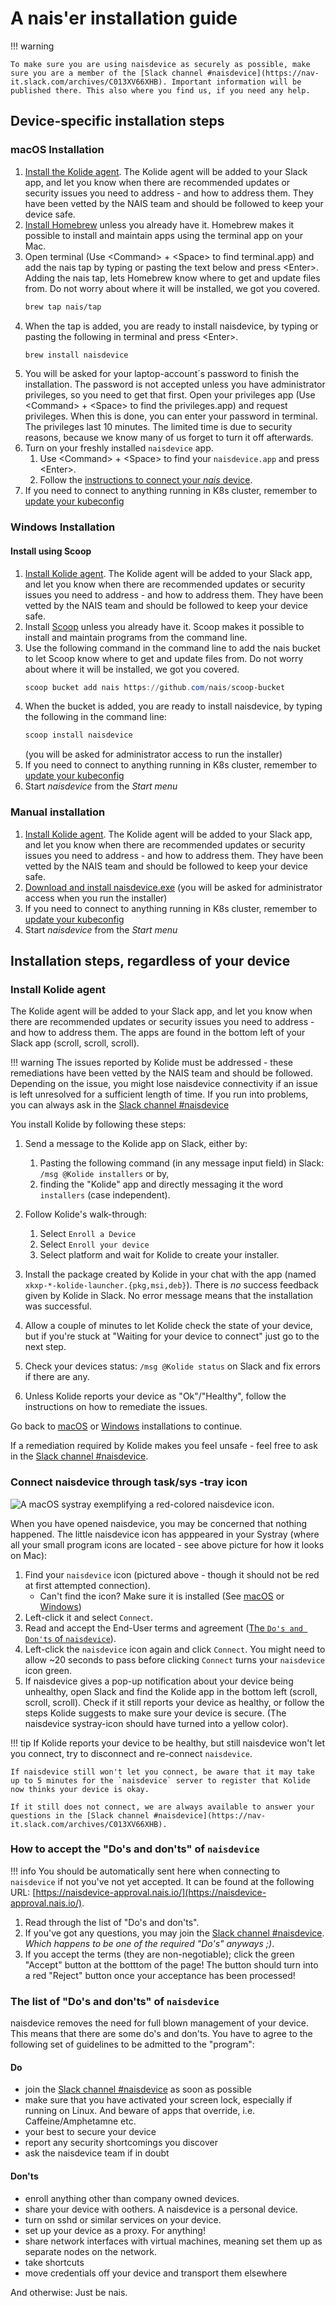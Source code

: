 # A nais'er installation guide

!!! warning

    To make sure you are using naisdevice as securely as possible, make sure you are a member of the [Slack channel #naisdevice](https://nav-it.slack.com/archives/C013XV66XHB). Important information will be published there. This also where you find us, if you need any help. 

## Device-specific installation steps

### macOS Installation

1. [Install the Kolide agent](#install-kolide-agent). The Kolide agent will be added to your Slack app, and let you know when there are recommended updates or security issues you need to address - and how to address them.  They have been vetted by the NAIS team and should be followed to keep your device safe. 
2. [Install Homebrew](https://brew.sh/) unless you already have it. Homebrew makes it possible to install and maintain apps using the terminal app on your Mac.
3. Open terminal (Use &lt;Command&gt; + &lt;Space&gt; to find terminal.app) and add the nais tap by typing or pasting the text below and press &lt;Enter&gt;.  Adding the nais tap, lets Homebrew know where to get and update files from. Do not worry about where it will be installed, we got you covered.
    ```bash
    brew tap nais/tap
    ```
4. When the tap is added, you are ready to install naisdevice, by typing or pasting the following in terminal and press &lt;Enter&gt;. 
    ```bash
    brew install naisdevice
    ``` 
5. You will be asked for your laptop-account´s password to finish the installation. 
The password is not accepted unless you have administrator privileges, so you need to get that first. Open your privileges app (Use &lt;Command&gt; + &lt;Space&gt; to find the privileges.app) and request privileges. When this is done, you can enter your password in terminal. The privileges last 10 minutes. The limited time is due to security reasons, because we know many of us forget to turn it off afterwards.
6. Turn on your freshly installed `naisdevice` app.
    1. Use &lt;Command&gt; + &lt;Space&gt; to find your `naisdevice.app` and press &lt;Enter&gt;.
    2. Follow the [instructions to connect your _nais_ device](#connect-naisdevice-through-tasksys-tray-icon).
7. If you need to connect to anything running in K8s cluster, remember to [update your kubeconfig](https://docs.nais.io/device/install/#connecting-to-nais-clusters)

### Windows Installation

#### Install using Scoop

1. [Install Kolide agent](install.md#install-kolide-agent). The Kolide agent will be added to your Slack app, and let you know when there are recommended updates or security issues you need to address - and how to address them.  They have been vetted by the NAIS team and should be followed to keep your device safe. 
2. Install [Scoop](https://scoop.sh) unless you already have it. Scoop makes it possible to install and maintain programs from the command line.
3. Use the following command in the command line to add the nais bucket to let Scoop know where to get and update files from. Do not worry about where it will be installed, we got you covered.
   ```powershell
   scoop bucket add nais https://github.com/nais/scoop-bucket
   ```
4. When the bucket is added, you are ready to install naisdevice, by typing the following in the command line:
   ```powershell
   scoop install naisdevice
   ```
   (you will be asked for administrator access to run the installer)
5. If you need to connect to anything running in K8s cluster, remember to [update your kubeconfig](https://docs.nais.io/device/install/#connecting-to-nais-clusters)
6. Start _naisdevice_ from the _Start menu_

### Manual installation

1. [Install Kolide agent](install.md#install-kolide-agent). The Kolide agent will be added to your Slack app, and let you know when there are recommended updates or security issues you need to address - and how to address them.  They have been vetted by the NAIS team and should be followed to keep your device safe. 
2. [Download and install naisdevice.exe](https://github.com/nais/device/releases/latest)
   (you will be asked for administrator access when you run the installer)
3. If you need to connect to anything running in K8s cluster, remember to [update your kubeconfig](https://docs.nais.io/device/install/#connecting-to-nais-clusters)
4. Start _naisdevice_ from the _Start menu_ 


## Installation steps, regardless of your device

### Install Kolide agent

The Kolide agent will be added to your Slack app, and let you know when there are recommended updates or security issues you need to address - and how to address them. The apps are found in the bottom left of your Slack app (scroll, scroll, scroll). 

!!! warning
    The issues reported by Kolide must be addressed - these remediations have been vetted by the NAIS team and should be followed. Depending on the issue, you might lose naisdevice connectivity if an issue is left unresolved for a sufficient length of time. If you run into problems, you can always ask in the [Slack channel #naisdevice](https://nav-it.slack.com/archives/C013XV66XHB)

You install Kolide by following these steps:

1. Send a message to the Kolide app on Slack, either by:
    1. Pasting the following command (in any message input field) in Slack: `/msg @Kolide installers` or by,
    2. finding the "Kolide" app and directly messaging it the word `installers` (case independent).
2. Follow Kolide's walk-through:

    1. Select `Enroll a Device`
    2. Select `Enroll your device`
    3. Select platform and wait for Kolide to create your installer.

3. Install the package created by Kolide in your chat with the app (named `xkxp-*-kolide-launcher.{pkg,msi,deb}`).
   There is _no_ success feedback given by Kolide in Slack.
   No error message means that the installation was successful.
4. Allow a couple of minutes to let Kolide check the state of your device, but if you're stuck at "Waiting for your device to connect" just go to the next step.
5. Check your devices status: `/msg @Kolide status` on Slack and fix errors if there are any.
6. Unless Kolide reports your device as "Ok"/"Healthy", follow the instructions on how to remediate the issues.

Go back to [macOS](#macos-installation) or [Windows](#windows-installation) installations to continue.

If a remediation required by Kolide makes you feel unsafe - feel free to ask in the [Slack channel #naisdevice](https://nav-it.slack.com/archives/C013XV66XHB).

### Connect naisdevice through task/sys -tray icon

![A macOS systray exemplifying a red-colored `naisdevice` icon.](../assets/naisdevice-systray-icon.svg)

When you have opened naisdevice, you may be concerned that nothing happened. The little naisdevice icon has apppeared in your Systray (where all your small program icons are located - see above picture for how it looks on Mac):

1. Find your `naisdevice` icon (pictured above - though it should not be red at first attempted connection).
    - Can't find the icon? Make sure it is installed (See [macOS](#macos-installation) or [Windows](#windows-installation))
2. Left-click it and select `Connect`.
3. Read and accept the End-User terms and agreement ([The `Do's and Don'ts` of `naisdevice`](#how-to-accept-the-dos-and-donts-of-naisdevice)).
4. Left-click the `naisdevice` icon again and click `Connect`.
   You might need to allow ~20 seconds to pass before clicking `Connect` turns your `naisdevice` icon green.
5. If naisdevice gives a pop-up notification about your device being unhealthy, open Slack and find the Kolide app in the bottom left (scroll, scroll, scroll). Check if it still reports your device as healthy, or follow the steps Kolide suggests to make sure your device is secure. (The naisdevice systray-icon should have turned into a yellow color).

!!! tip
    If Kolide reports your device to be healthy, but still naisdevice won't let you connect, try to disconnect and re-connect `naisdevice`.

    If naisdevice still won't let you connect, be aware that it may take up to 5 minutes for the `naisdevice` server to register that Kolide now thinks your device is okay.

    If it still does not connect, we are always available to answer your questions in the [Slack channel #naisdevice](https://nav-it.slack.com/archives/C013XV66XHB).
    
### How to accept the "Do's and don'ts" of `naisdevice`

!!! info
    You should be automatically sent here when connecting to `naisdevice` if not you've not yet accepted.
    It can be found at the following URL: [https://naisdevice-approval.nais.io/](https://naisdevice-approval.nais.io/).

1. Read through the list of "Do's and don'ts".
2. If you've got any questions, you may join the [Slack channel #naisdevice](https://nav-it.slack.com/archives/C013XV66XHB).
   _Which happens to be one of the required "Do's" anyways ;)_.
3. If you accept the terms (they are non-negotiable); click the green "Accept" button at the botttom of the page!
   The button should turn into a red "Reject" button once your acceptance has been processed!

### The list of "Do's and don'ts" of `naisdevice`
naisdevice removes the need for full blown management of your device.
This means that there are some do's and don'ts. You have to agree to the following set of guidelines to be admitted to the "program":

#### Do
- join the [Slack channel #naisdevice](https://nav-it.slack.com/archives/C013XV66XHB) as soon as possible 
- make sure that you have activated your screen lock, especially if running on Linux. And beware of apps that override, i.e. Caffeine/Amphetamne etc.
- your best to secure your device
- report any security shortcomings you discover
- ask the naisdevice team if in doubt

#### Don'ts
- enroll anything other than company owned devices.
- share your device with oothers. A naisdevice is a personal device.
- turn on sshd or similar services on your device.
- set up your device as a proxy. For anything!
- share network interfaces with virtual machines, meaning set them up as separate nodes on the network.
- take shortcuts
- move credentials off your device and transport them elsewhere

And otherwise: Just be nais.

